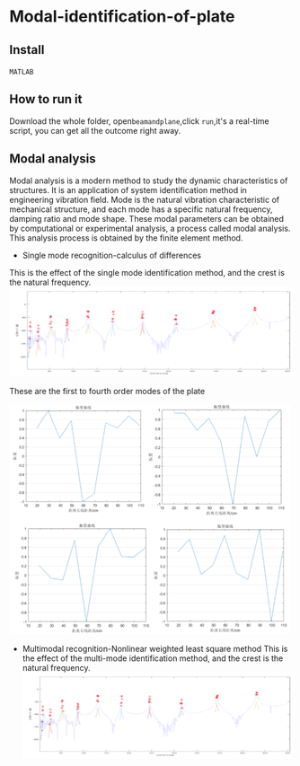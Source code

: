 Modal-identification-of-plate
====
Install
-----
`MATLAB`

How to run it
---
Download the whole folder, open`beamandplane`,click `run`,it's a real-time script, you can get all the outcome right away.

Modal analysis
------
Modal analysis is a modern method to study the dynamic characteristics of structures. It is an application of system identification method in engineering vibration field. Mode is the natural vibration characteristic of mechanical structure, and each mode has a specific natural frequency, damping ratio and mode shape. These modal parameters can be obtained by computational or experimental analysis, a process called modal analysis. This analysis process is obtained by the finite element method.
  
  * Single mode recognition-calculus of differences
  
  This is the effect of the single mode identification method, and the crest is the natural frequency. 
  ![image](https://github.com/WangSuhan/Modal-identification-of-plate/blob/main/Difference%20method%20fitting.png)
  
  These are the first to fourth order modes of the plate
  
  ![image](https://github.com/WangSuhan/Modal-identification-of-plate/blob/main/mode%20of%20vibration.png)
  
  * Multimodal recognition-Nonlinear weighted least square method
  This is the effect of the multi-mode identification method, and the crest is the natural frequency. 
  ![image](https://github.com/WangSuhan/Modal-identification-of-plate/blob/main/Difference%20method%20fitting.png)
